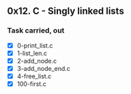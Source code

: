 ## 0x12. C - Singly linked lists
### Task carried, out
- [x] 0-print_list.c
- [x] 1-list_len.c
- [x] 2-add_node.c
- [x] 3-add_node_end.c
- [x] 4-free_list.c
- [x] 100-first.c
